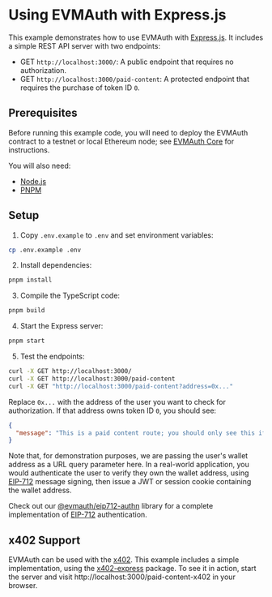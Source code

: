 # Using EVMAuth with Express.js

This example demonstrates how to use EVMAuth with [Express.js](https://expressjs.com/en/5x/api.html). It includes a
simple REST API server with two endpoints:

- GET `http://localhost:3000/`: A public endpoint that requires no authorization.
- GET `http://localhost:3000/paid-content`: A protected endpoint that requires the purchase of token ID `0`.

## Prerequisites

Before running this example code, you will need to deploy the EVMAuth contract to a testnet or local Ethereum node;
see [EVMAuth Core](https://github.com/evmauth/evmauth-core?tab=readme-ov-file#quick-start) for instructions.

You will also need:
- [Node.js](https://nodejs.org/en/download/)
- [PNPM](https://pnpm.io/installation)

## Setup

1. Copy `.env.example` to `.env` and set environment variables:
```sh
cp .env.example .env
```

2. Install dependencies:
```sh
pnpm install
```

3. Compile the TypeScript code:
```sh
pnpm build
```

4. Start the Express server:
```sh
pnpm start
```

5. Test the endpoints:
```sh
curl -X GET http://localhost:3000/
curl -X GET http://localhost:3000/paid-content
curl -X GET "http://localhost:3000/paid-content?address=0x..."
```

Replace `0x...` with the address of the user you want to check for authorization. If that address owns token ID `0`,
you should see:

```json
{
  "message": "This is a paid content route; you should only see this if you purchased the required token."
}
```

Note that, for demonstration purposes, we are passing the user's wallet address as a URL query parameter here.
In a real-world application, you would authenticate the user to verify they own the wallet address, using
[EIP-712] message signing, then issue a JWT or session cookie containing the wallet address.

Check out our [@evmauth/eip712-authn] library for a complete implementation of [EIP-712] authentication.

## x402 Support

EVMAuth can be used with the [x402]. This example includes a simple implementation, using the [x402-express] package.
To see it in action, start the server and visit http://localhost:3000/paid-content-x402 in your browser.

[@evmauth/eip712-authn]: https://www.npmjs.com/package/@evmauth/eip712-authn
[EIP-712]: https://eips.ethereum.org/EIPS/eip-712
[x402]: https://x402.org
[x402-express]: https://www.npmjs.com/package/x402-express